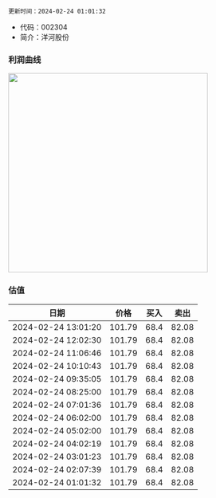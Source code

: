 
`更新时间：2024-02-24 01:01:32`

* 代码：002304
* 简介：洋河股份

### 利润曲线

<img src="https://quickchart.io/chart?c=%7B%22type%22:%20%22line%22%2C%20%22data%22:%20%7B%22labels%22:%20%5B%2721%27%2C%20%2722%27%2C%20%2723%27%5D%2C%20%22datasets%22:%20%5B%7B%22label%22:%20%22%E5%BD%92%E6%AF%8D%E5%87%80%E5%88%A9%E6%B6%A6%22%2C%20%22data%22:%20%5B74.82%2C%2075.08%2C%2093.78%5D%7D%5D%7D%7D" style="width: 400px; height: auto;">

### 估值

|    日期    |    价格    |    买入    |    卖出    |    
|:------------:|:------------:|:------------:|:------------:|
|2024-02-24 13:01:20|101.79|68.4|82.08|
|2024-02-24 12:02:30|101.79|68.4|82.08|
|2024-02-24 11:06:46|101.79|68.4|82.08|
|2024-02-24 10:10:43|101.79|68.4|82.08|
|2024-02-24 09:35:05|101.79|68.4|82.08|
|2024-02-24 08:25:00|101.79|68.4|82.08|
|2024-02-24 07:01:36|101.79|68.4|82.08|
|2024-02-24 06:02:00|101.79|68.4|82.08|
|2024-02-24 05:02:00|101.79|68.4|82.08|
|2024-02-24 04:02:19|101.79|68.4|82.08|
|2024-02-24 03:01:23|101.79|68.4|82.08|
|2024-02-24 02:07:39|101.79|68.4|82.08|
|2024-02-24 01:01:32|101.79|68.4|82.08|